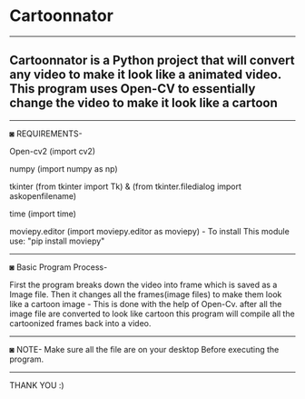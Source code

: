 # Cartoonnator
---------------------------------------------------------------------------------------------------
Cartoonnator is a Python project that will convert any video to make it look like a animated video.
This program uses Open-CV to essentially change the video to make it look like a cartoon
---------------------------------------------------------------------------------------------------
---------------------------------------------------------------------------------------------------

◙ REQUIREMENTS-

Open-cv2 (import cv2)

numpy (import numpy as np)

tkinter (from tkinter import Tk) & (from tkinter.filedialog import askopenfilename)

time (import time)

moviepy.editor (import moviepy.editor as moviepy) - To install This module use: "pip install moviepy"

---------------------------------------------------------------------------------------------------

◙ Basic Program Process-

First the program breaks down the video into frame which is saved as a Image file.
Then it changes all the frames(image files) to make them look like a cartoon image - This is done with the help of Open-Cv.
after all the image file are converted to look like cartoon this program will compile all the cartoonized frames back into a video.

---------------------------------------------------------------------------------------------------

◙ NOTE- Make sure all the file are on your desktop Before executing the program.

---------------------------------------------------------------------------------------------------

THANK YOU :)
